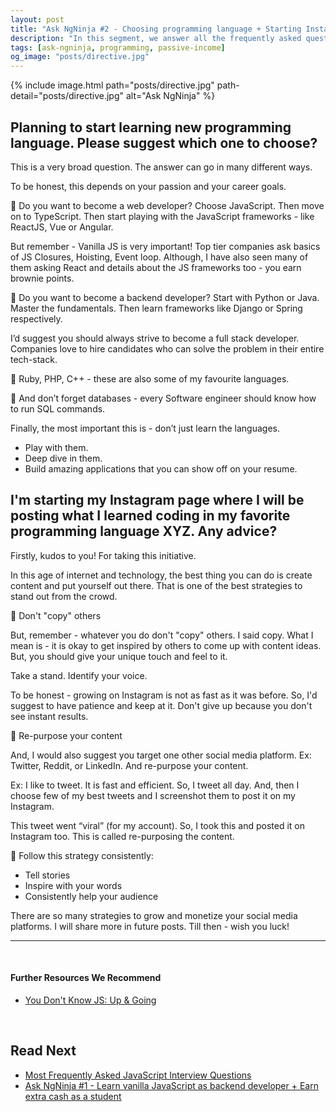```yaml
---
layout: post
title: "Ask NgNinja #2 - Choosing programming language + Starting Instagram page related to tech"
description: "In this segment, we answer all the frequently asked questions our students are facing in their career."
tags: [ask-ngninja, programming, passive-income]
og_image: "posts/directive.jpg"
---
```


{% include image.html path="posts/directive.jpg" path-detail="posts/directive.jpg" alt="Ask NgNinja" %}


## Planning to start learning new programming language. Please suggest which one to choose?

This is a very broad question. The answer can go in many different ways.

To be honest, this depends on your passion and your career goals.

🚀  Do you want to become a web developer? Choose JavaScript. Then move on to TypeScript. Then start playing with the JavaScript frameworks - like ReactJS, Vue or Angular.

But remember - Vanilla JS is very important! Top tier companies ask basics of JS  Closures, Hoisting, Event loop. Although, I have also seen many of them asking React and details about the JS frameworks too - you earn brownie points.

🚀  Do you want to become a backend developer? Start with Python or Java. Master the fundamentals. Then learn frameworks like Django or Spring respectively.

I’d suggest you should always strive to become a full stack developer. Companies love to hire candidates who can solve the problem in their entire tech-stack.

🚀 Ruby, PHP, C++ - these are also some of my favourite languages.

🚀 And don’t forget databases - every Software engineer should know how to run SQL commands.

Finally, the most important this is - don’t just learn the languages. 

- Play with them. 
- Deep dive in them. 
- Build amazing applications that you can show off on your resume.


## I'm starting my Instagram page where I will be posting what I learned coding in my favorite programming language XYZ. Any advice?

Firstly, kudos to you! For taking this initiative.

In this age of internet and technology, the best thing you can do is create content and put yourself out there. That is one of the best strategies to stand out from the crowd.

🥊 Don't "copy" others

But, remember - whatever you do don't "copy" others. I said copy. What I mean is - it is okay to get inspired by others to come up with content ideas. But, you should give your unique touch and feel to it.

Take a stand. Identify your voice.

To be honest - growing on Instagram is not as fast as it was before. So, I'd suggest to have patience and keep at it. Don't give up because you don't see instant results.

🥊 Re-purpose your content

And, I would also suggest you target one other social media platform. Ex: Twitter, Reddit, or LinkedIn. And re-purpose your content.

Ex: I like to tweet. It is fast and efficient. So, I tweet all day. And, then I choose few of my best tweets and I screenshot them to post it on my Instagram.

This tweet went “viral” (for my account). So, I took this and posted it on Instagram too. This is called re-purposing the content.


🥊 Follow this strategy consistently:

- Tell stories 
- Inspire with your words
- Consistently help your audience

There are so many strategies to grow and monetize your social media platforms. I will share more in future posts. Till then - wish you luck!


---

<br>

#### Further Resources We Recommend

- [You Don't Know JS: Up & Going](https://amzn.to/2uSZayI)

<br>

## Read Next

- [Most Frequently Asked JavaScript Interview Questions](/posts/frequently-asked-javascript-interview-questions)
- [Ask NgNinja #1 - Learn vanilla JavaScript as backend developer + Earn extra cash as a student](/posts/steps-after-you-type-url-in-browser)

